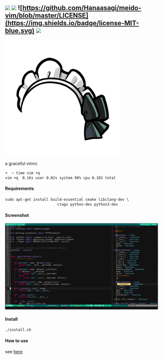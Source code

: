 ![](https://img.shields.io/badge/vim-vimrc-624498.svg)
![](https://travis-ci.org/Hanaasagi/meido-vim.svg?branch=master)
![https://github.com/Hanaasagi/meido-vim/blob/master/LICENSE](https://img.shields.io/badge/license-MIT-blue.svg)
![](https://img.shields.io/badge/release-1.0-F4A466.svg)
----
![](https://github.com/Hanaasagi/meido-vim/blob/master/.resources/logo.png)

a graceful vimrc

```
➜  ~ time vim +q
vim +q  0.16s user 0.02s system 96% cpu 0.183 total
```
#### Requirements

```
sudo apt-get install build-essential cmake libclang-dev \
                        ctags python-dev python3-dev
```

#### Screenshot

![](https://github.com/Hanaasagi/meido-vim/blob/master/.resources/screenshot.png)

#### Install

```
./install.sh
```

#### How to use

see [here](https://github.com/Hanaasagi/meido-vim/wiki/meido-vim-guide)

